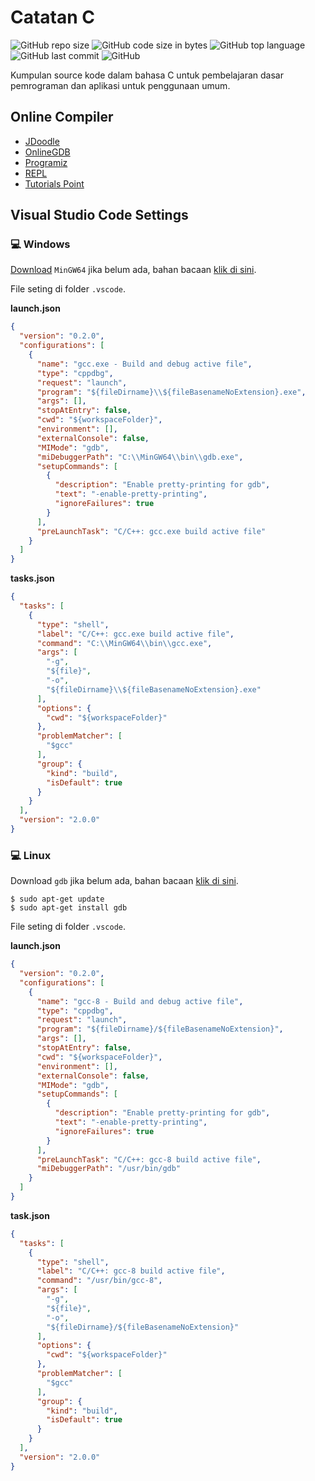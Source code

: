 # Catatan C
![GitHub repo size](https://img.shields.io/github/repo-size/aceX20/c)
![GitHub code size in bytes](https://img.shields.io/github/languages/code-size/aceX20/c)
![GitHub top language](https://img.shields.io/github/languages/top/aceX20/c)
![GitHub last commit](https://img.shields.io/github/last-commit/aceX20/c)
![GitHub](https://img.shields.io/github/license/aceX20/c)

Kumpulan source kode dalam bahasa C untuk pembelajaran dasar pemrograman dan aplikasi untuk penggunaan umum.

## Online Compiler
- [JDoodle](https://www.jdoodle.com/c-online-compiler/)
- [OnlineGDB](https://www.onlinegdb.com/online_c_compiler)
- [Programiz](https://www.programiz.com/c-programming/online-compiler/)
- [REPL](https://repl.it/languages/C)
- [Tutorials Point](https://www.tutorialspoint.com/compile_c_online.php)

## Visual Studio Code Settings

### :computer: Windows
[Download](https://github.com/GorvGoyl/MinGW64/releases) `MinGW64` jika belum ada, bahan bacaan [klik di sini](https://medium.com/@jerrygoyal/run-debug-intellisense-c-c-in-vscode-within-5-minutes-3ed956e059d6).

File seting di folder `.vscode`.

**launch.json**
```json
{
  "version": "0.2.0",
  "configurations": [
    {
      "name": "gcc.exe - Build and debug active file",
      "type": "cppdbg",
      "request": "launch",
      "program": "${fileDirname}\\${fileBasenameNoExtension}.exe",
      "args": [],
      "stopAtEntry": false,
      "cwd": "${workspaceFolder}",
      "environment": [],
      "externalConsole": false,
      "MIMode": "gdb",
      "miDebuggerPath": "C:\\MinGW64\\bin\\gdb.exe",
      "setupCommands": [
        {
          "description": "Enable pretty-printing for gdb",
          "text": "-enable-pretty-printing",
          "ignoreFailures": true
        }
      ],
      "preLaunchTask": "C/C++: gcc.exe build active file"
    }
  ]
}
```

**tasks.json**
```json
{
  "tasks": [
    {
      "type": "shell",
      "label": "C/C++: gcc.exe build active file",
      "command": "C:\\MinGW64\\bin\\gcc.exe",
      "args": [
        "-g",
        "${file}",
        "-o",
        "${fileDirname}\\${fileBasenameNoExtension}.exe"
      ],
      "options": {
        "cwd": "${workspaceFolder}"
      },
      "problemMatcher": [
        "$gcc"
      ],
      "group": {
        "kind": "build",
        "isDefault": true
      }
    }
  ],
  "version": "2.0.0"
}
```

### :computer: Linux
Download `gdb` jika belum ada, bahan bacaan [klik di sini](http://www.gdbtutorial.com/tutorial/how-install-gdb).
```
$ sudo apt-get update
$ sudo apt-get install gdb
```

File seting di folder `.vscode`.

**launch.json**
```json
{
  "version": "0.2.0",
  "configurations": [
    {
      "name": "gcc-8 - Build and debug active file",
      "type": "cppdbg",
      "request": "launch",
      "program": "${fileDirname}/${fileBasenameNoExtension}",
      "args": [],
      "stopAtEntry": false,
      "cwd": "${workspaceFolder}",
      "environment": [],
      "externalConsole": false,
      "MIMode": "gdb",
      "setupCommands": [
        {
          "description": "Enable pretty-printing for gdb",
          "text": "-enable-pretty-printing",
          "ignoreFailures": true
        }
      ],
      "preLaunchTask": "C/C++: gcc-8 build active file",
      "miDebuggerPath": "/usr/bin/gdb"
    }
  ]
}
```

**task.json**
```json
{
  "tasks": [
    {
      "type": "shell",
      "label": "C/C++: gcc-8 build active file",
      "command": "/usr/bin/gcc-8",
      "args": [
        "-g",
        "${file}",
        "-o",
        "${fileDirname}/${fileBasenameNoExtension}"
      ],
      "options": {
        "cwd": "${workspaceFolder}"
      },
      "problemMatcher": [
        "$gcc"
      ],
      "group": {
        "kind": "build",
        "isDefault": true
      }
    }
  ],
  "version": "2.0.0"
}
```
